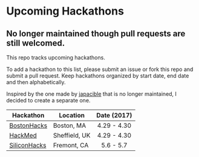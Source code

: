 Upcoming Hackathons
===================

## No longer maintained though pull requests are still welcomed.

This repo tracks upcoming hackathons.

To add a hackathon to this list, please submit an issue or fork this repo and submit a pull request. Keep hackathons organized by start date, end date and then alphabetically.

Inspired by the one made by [japacible](https://github.com/japacible/Hackathon-Calendar) that is no longer maintained, I decided to create a separate one.

| Hackathon                                                | Location        | Date (2017)            |
| -------------------------------------------------------------- |-------------  | :---------------------:|
| [BostonHacks](http://bostonhacks.io) | Boston, MA | 4.29 - 4.30 |
| [HackMed](http://hackmed.uk/) | Sheffield, UK | 4.29 - 4.30 |
| [SiliconHacks](http://siliconhacks.com/) | Fremont, CA | 5.6 - 5.7 |
